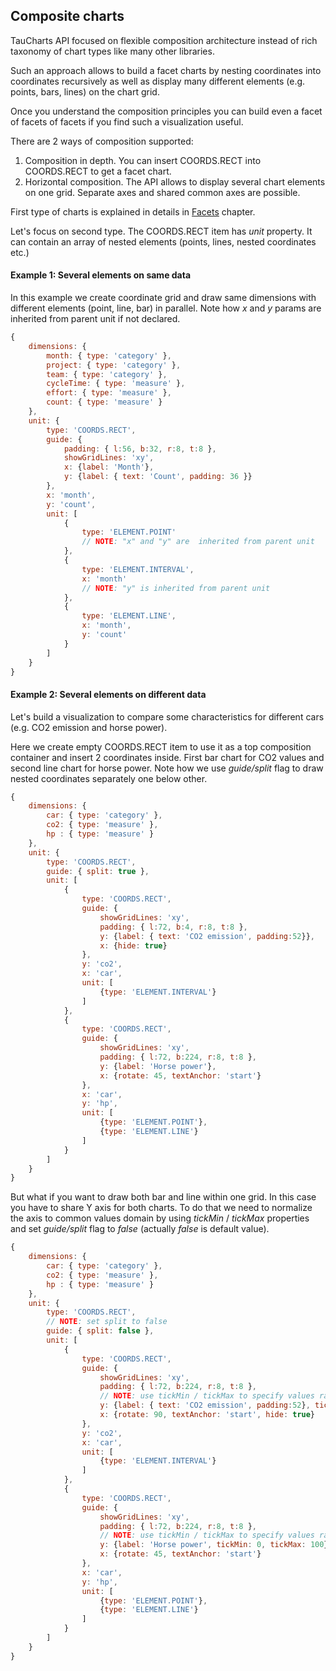 ## Composite charts

TauCharts API focused on flexible composition architecture instead of rich taxonomy of chart types like many other libraries.

Such an approach allows to build a facet charts by nesting coordinates into coordinates recursively as well as display many different elements (e.g. points, bars, lines) on the chart grid.

Once you understand the composition principles you can build even a facet of facets of facets if you find such a visualization useful.

There are 2 ways of composition supported:
1. Composition in depth. You can insert COORDS.RECT into COORDS.RECT to get a facet chart.
2. Horizontal composition. The API allows to display several chart elements on one grid. Separate axes and shared common axes are possible.

First type of charts is explained in details in [Facets](../basic/facet.html) chapter.

Let's focus on second type. The COORDS.RECT item has *unit* property. It can contain an array of nested elements (points, lines, nested coordinates etc.)

#### Example 1: Several elements on same data

In this example we create coordinate grid and draw same dimensions with different elements (point, line, bar) in parallel. Note how *x* and *y* params are inherited from parent unit if not declared.

```javascript
{
    dimensions: {
        month: { type: 'category' },
        project: { type: 'category' },
        team: { type: 'category' },
        cycleTime: { type: 'measure' },
        effort: { type: 'measure' },
        count: { type: 'measure' }
    },
    unit: {
        type: 'COORDS.RECT',
        guide: {
            padding: { l:56, b:32, r:8, t:8 },
            showGridLines: 'xy',
            x: {label: 'Month'},
            y: {label: { text: 'Count', padding: 36 }}
        },
        x: 'month',
        y: 'count',
        unit: [
            {
                type: 'ELEMENT.POINT'
                // NOTE: "x" and "y" are  inherited from parent unit
            },
            {
                type: 'ELEMENT.INTERVAL',
                x: 'month'
                // NOTE: "y" is inherited from parent unit
            },
            {
                type: 'ELEMENT.LINE',
                x: 'month',
                y: 'count'
            }
        ]
    }
}

```

#### Example 2: Several elements on different data

Let's build a visualization to compare some characteristics for different cars (e.g. CO2 emission and horse power).

Here we create empty COORDS.RECT item to use it as a top composition container and insert 2 coordinates inside. First bar chart for CO2 values and second line chart for horse power. Note how we use *guide/split* flag to draw nested coordinates separately one below other.

```javascript
{
    dimensions: {
        car: { type: 'category' },
        co2: { type: 'measure' },
        hp : { type: 'measure' }
    },
    unit: {
        type: 'COORDS.RECT',
        guide: { split: true },
        unit: [
            {
                type: 'COORDS.RECT',
                guide: {
                    showGridLines: 'xy',
                    padding: { l:72, b:4, r:8, t:8 },
                    y: {label: { text: 'CO2 emission', padding:52}},
                    x: {hide: true}
                },
                y: 'co2',
                x: 'car',
                unit: [
                    {type: 'ELEMENT.INTERVAL'}
                ]
            },
            {
                type: 'COORDS.RECT',
                guide: {
                    showGridLines: 'xy',
                    padding: { l:72, b:224, r:8, t:8 },
                    y: {label: 'Horse power'},
                    x: {rotate: 45, textAnchor: 'start'}
                },
                x: 'car',
                y: 'hp',
                unit: [
                    {type: 'ELEMENT.POINT'},
                    {type: 'ELEMENT.LINE'}
                ]
            }
        ]
    }
}
```

But what if you want to draw both bar and line within one grid. In this case you have to share Y axis for both charts. To do that we need to normalize the axis to common values domain by using *tickMin* / *tickMax* properties and set *guide/split* flag to *false* (actually *false* is default value).

```javascript
{
    dimensions: {
        car: { type: 'category' },
        co2: { type: 'measure' },
        hp : { type: 'measure' }
    },
    unit: {
        type: 'COORDS.RECT',
        // NOTE: set split to false
        guide: { split: false },
        unit: [
            {
                type: 'COORDS.RECT',
                guide: {
                    showGridLines: 'xy',
                    padding: { l:72, b:224, r:8, t:8 },
                    // NOTE: use tickMin / tickMax to specify values range
                    y: {label: { text: 'CO2 emission', padding:52}, tickMin: 0, tickMax: 100},
                    x: {rotate: 90, textAnchor: 'start', hide: true}
                },
                y: 'co2',
                x: 'car',
                unit: [
                    {type: 'ELEMENT.INTERVAL'}
                ]
            },
            {
                type: 'COORDS.RECT',
                guide: {
                    showGridLines: 'xy',
                    padding: { l:72, b:224, r:8, t:8 },
                    // NOTE: use tickMin / tickMax to specify values range
                    y: {label: 'Horse power', tickMin: 0, tickMax: 100},
                    x: {rotate: 45, textAnchor: 'start'}
                },
                x: 'car',
                y: 'hp',
                unit: [
                    {type: 'ELEMENT.POINT'},
                    {type: 'ELEMENT.LINE'}
                ]
            }
        ]
    }
}
```




